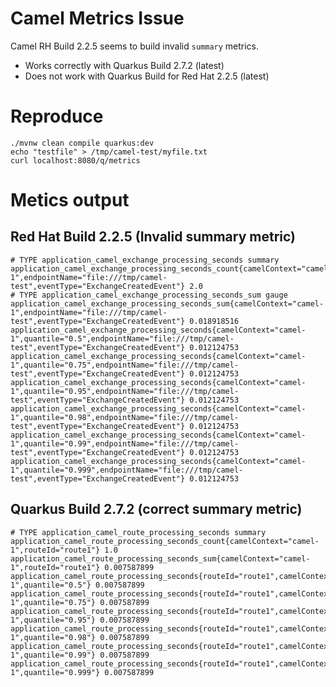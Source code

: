 # Camel Metrics Issue

Camel RH Build 2.2.5 seems to build invalid `summary` metrics. 
* Works correctly with Quarkus Build 2.7.2 (latest)
* Does not work with Quarkus Build for Red Hat 2.2.5 (latest)

# Reproduce

    ./mvnw clean compile quarkus:dev
    echo "testfile" > /tmp/camel-test/myfile.txt
    curl localhost:8080/q/metrics

# Metics output
## Red Hat Build 2.2.5 (Invalid summary metric)

    # TYPE application_camel_exchange_processing_seconds summary
    application_camel_exchange_processing_seconds_count{camelContext="camel-1",endpointName="file:///tmp/camel-test",eventType="ExchangeCreatedEvent"} 2.0
    # TYPE application_camel_exchange_processing_seconds_sum gauge
    application_camel_exchange_processing_seconds_sum{camelContext="camel-1",endpointName="file:///tmp/camel-test",eventType="ExchangeCreatedEvent"} 0.018918516
    application_camel_exchange_processing_seconds{camelContext="camel-1",quantile="0.5",endpointName="file:///tmp/camel-test",eventType="ExchangeCreatedEvent"} 0.012124753
    application_camel_exchange_processing_seconds{camelContext="camel-1",quantile="0.75",endpointName="file:///tmp/camel-test",eventType="ExchangeCreatedEvent"} 0.012124753
    application_camel_exchange_processing_seconds{camelContext="camel-1",quantile="0.95",endpointName="file:///tmp/camel-test",eventType="ExchangeCreatedEvent"} 0.012124753
    application_camel_exchange_processing_seconds{camelContext="camel-1",quantile="0.98",endpointName="file:///tmp/camel-test",eventType="ExchangeCreatedEvent"} 0.012124753
    application_camel_exchange_processing_seconds{camelContext="camel-1",quantile="0.99",endpointName="file:///tmp/camel-test",eventType="ExchangeCreatedEvent"} 0.012124753
    application_camel_exchange_processing_seconds{camelContext="camel-1",quantile="0.999",endpointName="file:///tmp/camel-test",eventType="ExchangeCreatedEvent"} 0.012124753

## Quarkus Build 2.7.2 (correct summary metric)

    # TYPE application_camel_route_processing_seconds summary
    application_camel_route_processing_seconds_count{camelContext="camel-1",routeId="route1"} 1.0
    application_camel_route_processing_seconds_sum{camelContext="camel-1",routeId="route1"} 0.007587899
    application_camel_route_processing_seconds{routeId="route1",camelContext="camel-1",quantile="0.5"} 0.007587899
    application_camel_route_processing_seconds{routeId="route1",camelContext="camel-1",quantile="0.75"} 0.007587899
    application_camel_route_processing_seconds{routeId="route1",camelContext="camel-1",quantile="0.95"} 0.007587899
    application_camel_route_processing_seconds{routeId="route1",camelContext="camel-1",quantile="0.98"} 0.007587899
    application_camel_route_processing_seconds{routeId="route1",camelContext="camel-1",quantile="0.99"} 0.007587899
    application_camel_route_processing_seconds{routeId="route1",camelContext="camel-1",quantile="0.999"} 0.007587899
